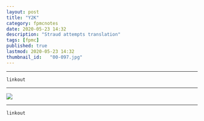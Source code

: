 ```yaml
---
layout: post
title: "Y2K"
category: fpmcnotes
date: 2020-05-23 14:32
description: "Straud attempts translation"
tags: [fpmc]
published: true
lastmod: 2020-05-23 14:32
thumbnail_id:	"00-097.jpg"
---
```


*****

`linkout`

*****

<img src="{{ site.url }}/assets/img/ca16.jpg" />


*****
`linkout`
